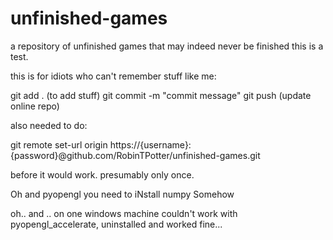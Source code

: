unfinished-games
================

a repository of unfinished games that may indeed never be finished
this is a test.

this is for idiots who can't remember stuff like me:

git add . (to add stuff)
git commit -m "commit message"
git push (update online repo)

also needed to do:

git remote set-url origin https://{username}:{password}@github.com/RobinTPotter/unfinished-games.git

before it would work. presumably only once.

Oh and pyopengl you need to iNstall numpy Somehow

oh.. and .. on one windows machine couldn't work with pyopengl_accelerate, uninstalled and worked fine...